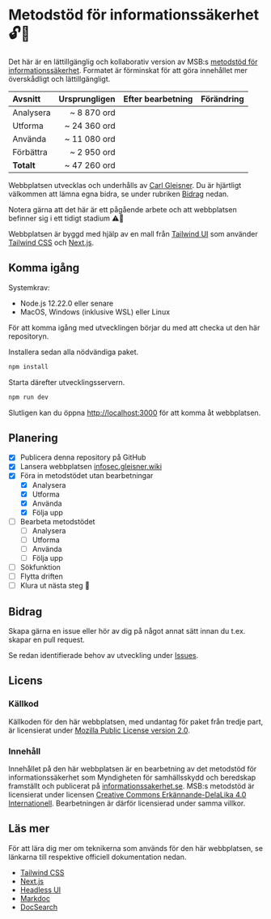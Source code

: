 # Metodstöd för informationssäkerhet 🔓📝

Det här är en lättillgänglig och kollaborativ version av MSB:s [metodstöd
för informationssäkerhet](https://www.informationssakerhet.se/metodstodet). Formatet är förminskat för att göra innehållet mer överskådligt och lättillgängligt.

| Avsnitt    | Ursprungligen | Efter bearbetning | Förändring |
| :--------- | ------------: | ----------------: | ---------: |
| Analysera  |   ~ 8 870 ord |                   |            |
| Utforma    |  ~ 24 360 ord |                   |            |
| Använda    |  ~ 11 080 ord |                   |            |
| Förbättra  |   ~ 2 950 ord |                   |            |
| **Totalt** |  ~ 47 260 ord |                   |            |

Webbplatsen utvecklas och underhålls av [Carl Gleisner](https://www.gleisner.legal/om). Du är hjärtligt välkommen att lämna egna bidra, se under rubriken [Bidrag](#bidrag) nedan.

Notera gärna att det här är ett pågående arbete och att webbplatsen befinner sig i ett tidigt stadium ⚠️🚧

Webbplatsen är byggd med hjälp av en mall från [Tailwind UI](https://tailwindui.com) som använder [Tailwind CSS](https://tailwindcss.com) och [Next.js](https://nextjs.org).

## Komma igång

Systemkrav:

- Node.js 12.22.0 eller senare
- MacOS, Windows (inklusive WSL) eller Linux

För att komma igång med utvecklingen börjar du med att checka ut den här repositoryn.

Installera sedan alla nödvändiga paket.

```bash
npm install
```

Starta därefter utvecklingsservern.

```bash
npm run dev
```

Slutligen kan du öppna [http://localhost:3000](http://localhost:3000) för att komma åt webbplatsen.

## Planering

- [x] Publicera denna repository på GitHub
- [x] Lansera webbplatsen [infosec.gleisner.wiki](https://infosec.gleisner.wiki)
- [x] Föra in metodstödet utan bearbetningar
  - [x] Analysera
  - [x] Utforma
  - [x] Använda
  - [x] Följa upp
- [ ] Bearbeta metodstödet
  - [ ] Analysera
  - [ ] Utforma
  - [ ] Använda
  - [ ] Följa upp
- [ ] Sökfunktion
- [ ] Flytta driften
- [ ] Klura ut nästa steg 🤨

## Bidrag

Skapa gärna en issue eller hör av dig på något annat sätt innan du t.ex. skapar en pull request.

Se redan identifierade behov av utveckling under [Issues](https://github.com/carlgleisner/infosec-wiki/issues).

## Licens

### Källkod

Källkoden för den här webbplatsen, med undantag för paket från tredje part, är licensierat under [Mozilla Public License version 2.0](https://www.mozilla.org/en-US/MPL/2.0/).

### Innehåll

Innehållet på den här webbplatsen är en bearbetning av det metodstöd för informationssäkerhet som Myndigheten för samhällsskydd och beredskap framställt och publicerat på [informationssakerhet.se](https://www.informationssakerhet.se/metodstodet). MSB:s metodstöd är licensierat under licensen [Creative Commons Erkännande-DelaLika 4.0 Internationell](http://creativecommons.org/licenses/by-sa/4.0/). Bearbetningen är därför licensierad under samma villkor.

## Läs mer

För att lära dig mer om teknikerna som används för den här webbplatsen, se länkarna till respektive officiell dokumentation nedan.

- [Tailwind CSS](https://tailwindcss.com/docs)
- [Next.js](https://nextjs.org/docs)
- [Headless UI](https://headlessui.dev)
- [Markdoc](https://markdoc.io)
- [DocSearch](https://docsearch.algolia.com)
